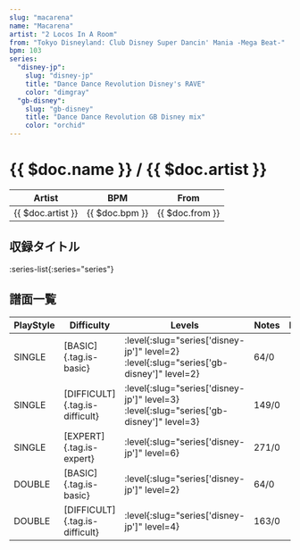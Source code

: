 ```yaml
---
slug: "macarena"
name: "Macarena"
artist: "2 Locos In A Room"
from: "Tokyo Disneyland: Club Disney Super Dancin' Mania -Mega Beat-"
bpm: 103
series:
  "disney-jp":
    slug: "disney-jp"
    title: "Dance Dance Revolution Disney's RAVE"
    color: "dimgray"
  "gb-disney":
    slug: "gb-disney"
    title: "Dance Dance Revolution GB Disney mix"
    color: "orchid"
---
```


# {{ $doc.name }} / {{ $doc.artist }}

|Artist|BPM|From|
|------|---|----|
|{{ $doc.artist }}|{{ $doc.bpm }}|{{ $doc.from }}|

## 収録タイトル

:series-list{:series="series"}

## 譜面一覧

|PlayStyle|Difficulty|Levels|Notes|Movie|
|---------|----------|------|-----|-----|
|SINGLE|[BASIC]{.tag.is-basic}|:level{:slug="series['disney-jp']" level=2} :level{:slug="series['gb-disney']" level=2}|64/0||
|SINGLE|[DIFFICULT]{.tag.is-difficult}|:level{:slug="series['disney-jp']" level=3} :level{:slug="series['gb-disney']" level=3}|149/0||
|SINGLE|[EXPERT]{.tag.is-expert}|:level{:slug="series['disney-jp']" level=6}|271/0||
|DOUBLE|[BASIC]{.tag.is-basic}|:level{:slug="series['disney-jp']" level=2}|64/0||
|DOUBLE|[DIFFICULT]{.tag.is-difficult}|:level{:slug="series['disney-jp']" level=4}|163/0||

